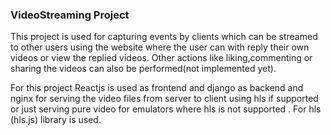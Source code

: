 ### VideoStreaming Project 

This project is used for capturing events by clients which can be streamed to other users using the website where the user can  with reply their own videos or view the replied videos.
Other actions like liking,commenting or sharing the videos can also be performed(not implemented yet).


For this project Reactjs is used as frontend and django as backend and nginx for serving the video files from server to client using hls if supported or just serving pure video for emulators where hls is not supported . For hls (hls.js) library is used. 

